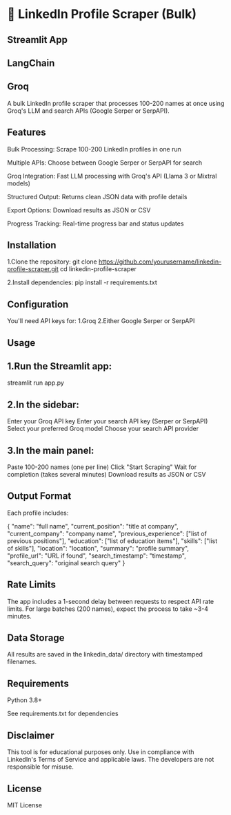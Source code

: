 # 🔎 LinkedIn Profile Scraper (Bulk)
## Streamlit App
## LangChain
## Groq

A bulk LinkedIn profile scraper that processes 100-200 names at once using Groq's LLM and search APIs (Google Serper or SerpAPI).

## Features
Bulk Processing: Scrape 100-200 LinkedIn profiles in one run

Multiple APIs: Choose between Google Serper or SerpAPI for search

Groq Integration: Fast LLM processing with Groq's API (Llama 3 or Mixtral models)

Structured Output: Returns clean JSON data with profile details

Export Options: Download results as JSON or CSV

Progress Tracking: Real-time progress bar and status updates

## Installation
1.Clone the repository:
git clone https://github.com/yourusername/linkedin-profile-scraper.git
cd linkedin-profile-scraper

2.Install dependencies:
pip install -r requirements.txt

## Configuration
   You'll need API keys for:
    1.Groq
    2.Either Google Serper or SerpAPI

## Usage
## 1.Run the Streamlit app:
  streamlit run app.py

## 2.In the sidebar:
   Enter your Groq API key
   Enter your search API key (Serper or SerpAPI)
   Select your preferred Groq model
   Choose your search API provider

## 3.In the main panel:
   Paste 100-200 names (one per line)
   Click "Start Scraping"
   Wait for completion (takes several minutes)
   Download results as JSON or CSV  

## Output Format
Each profile includes:

{
    "name": "full name",
    "current_position": "title at company",
    "current_company": "company name",
    "previous_experience": ["list of previous positions"],
    "education": ["list of education items"],
    "skills": ["list of skills"],
    "location": "location",
    "summary": "profile summary",
    "profile_url": "URL if found",
    "search_timestamp": "timestamp",
    "search_query": "original search query"
}


## Rate Limits
The app includes a 1-second delay between requests to respect API rate limits. For large batches (200 names), expect the process to take ~3-4 minutes.

## Data Storage
All results are saved in the linkedin_data/ directory with timestamped filenames.

## Requirements
Python 3.8+

See requirements.txt for dependencies

## Disclaimer
This tool is for educational purposes only. Use in compliance with LinkedIn's Terms of Service and applicable laws. The developers are not responsible for misuse.

## License
MIT License
